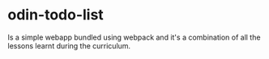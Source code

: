 # odin-todo-list
Is a simple webapp bundled using webpack and it's a combination of all the lessons learnt during the curriculum.